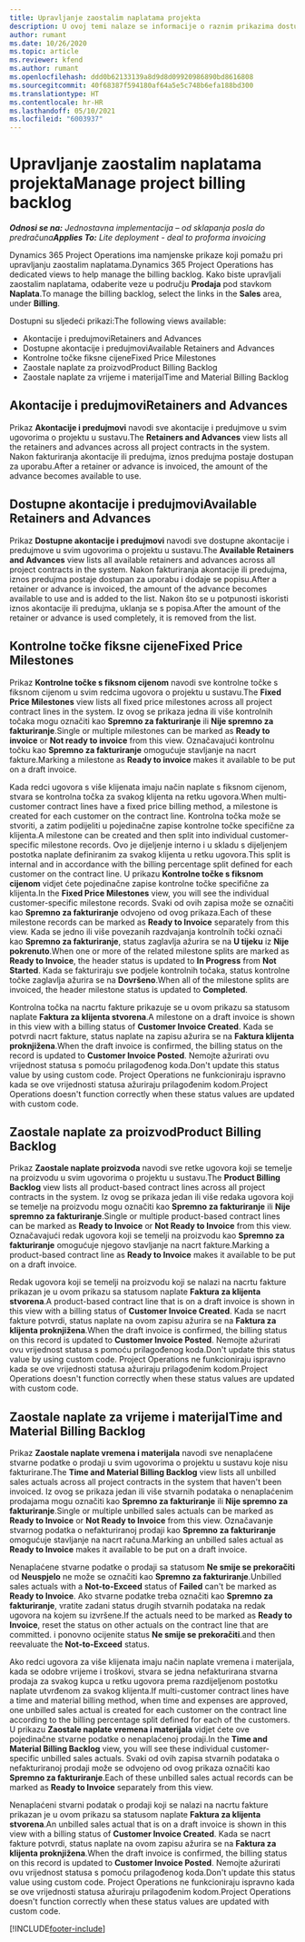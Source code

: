 ```yaml
---
title: Upravljanje zaostalim naplatama projekta
description: U ovoj temi nalaze se informacije o raznim prikazima dostupnim za uporabu tijekom upravljanja zaostalom naplatom na projektima.
author: rumant
ms.date: 10/26/2020
ms.topic: article
ms.reviewer: kfend
ms.author: rumant
ms.openlocfilehash: ddd0b62133139a8d9d8d09920986890bd8616808
ms.sourcegitcommit: 40f68387f594180af64a5e5c748b6efa188bd300
ms.translationtype: HT
ms.contentlocale: hr-HR
ms.lasthandoff: 05/10/2021
ms.locfileid: "6003937"
---
```

# <a name="manage-project-billing-backlog"></a><span data-ttu-id="7dfd5-103">Upravljanje zaostalim naplatama projekta</span><span class="sxs-lookup"><span data-stu-id="7dfd5-103">Manage project billing backlog</span></span> 

<span data-ttu-id="7dfd5-104">_**Odnosi se na:** Jednostavna implementacija – od sklapanja posla do predračuna_</span><span class="sxs-lookup"><span data-stu-id="7dfd5-104">_**Applies To:** Lite deployment - deal to proforma invoicing_</span></span>

<span data-ttu-id="7dfd5-105">Dynamics 365 Project Operations ima namjenske prikaze koji pomažu pri upravljanju zaostalim naplatama.</span><span class="sxs-lookup"><span data-stu-id="7dfd5-105">Dynamics 365 Project Operations has dedicated views to help manage the billing backlog.</span></span> <span data-ttu-id="7dfd5-106">Kako biste upravljali zaostalim naplatama, odaberite veze u području **Prodaja** pod stavkom **Naplata**.</span><span class="sxs-lookup"><span data-stu-id="7dfd5-106">To manage the billing backlog, select the links in the **Sales** area, under **Billing**.</span></span> 

<span data-ttu-id="7dfd5-107">Dostupni su sljedeći prikazi:</span><span class="sxs-lookup"><span data-stu-id="7dfd5-107">The following views available:</span></span>

- <span data-ttu-id="7dfd5-108">Akontacije i predujmovi</span><span class="sxs-lookup"><span data-stu-id="7dfd5-108">Retainers and Advances</span></span>
- <span data-ttu-id="7dfd5-109">Dostupne akontacije i predujmovi</span><span class="sxs-lookup"><span data-stu-id="7dfd5-109">Available Retainers and Advances</span></span>
- <span data-ttu-id="7dfd5-110">Kontrolne točke fiksne cijene</span><span class="sxs-lookup"><span data-stu-id="7dfd5-110">Fixed Price Milestones</span></span>
- <span data-ttu-id="7dfd5-111">Zaostale naplate za proizvod</span><span class="sxs-lookup"><span data-stu-id="7dfd5-111">Product Billing Backlog</span></span>
- <span data-ttu-id="7dfd5-112">Zaostale naplate za vrijeme i materijal</span><span class="sxs-lookup"><span data-stu-id="7dfd5-112">Time and Material Billing Backlog</span></span>

## <a name="retainers-and-advances"></a><span data-ttu-id="7dfd5-113">Akontacije i predujmovi</span><span class="sxs-lookup"><span data-stu-id="7dfd5-113">Retainers and Advances</span></span>

<span data-ttu-id="7dfd5-114">Prikaz **Akontacije i predujmovi** navodi sve akontacije i predujmove u svim ugovorima o projektu u sustavu.</span><span class="sxs-lookup"><span data-stu-id="7dfd5-114">The **Retainers and Advances** view lists all the retainers and advances across all project contracts in the system.</span></span> <span data-ttu-id="7dfd5-115">Nakon fakturiranja akontacije ili predujma, iznos predujma postaje dostupan za uporabu.</span><span class="sxs-lookup"><span data-stu-id="7dfd5-115">After a retainer or advance is invoiced, the amount of the advance becomes available to use.</span></span>

## <a name="available-retainers-and-advances"></a><span data-ttu-id="7dfd5-116">Dostupne akontacije i predujmovi</span><span class="sxs-lookup"><span data-stu-id="7dfd5-116">Available Retainers and Advances</span></span>

<span data-ttu-id="7dfd5-117">Prikaz **Dostupne akontacije i predujmovi** navodi sve dostupne akontacije i predujmove u svim ugovorima o projektu u sustavu.</span><span class="sxs-lookup"><span data-stu-id="7dfd5-117">The **Available Retainers and Advances** view lists all available retainers and advances across all project contracts in the system.</span></span> <span data-ttu-id="7dfd5-118">Nakon fakturiranja akontacije ili predujma, iznos predujma postaje dostupan za uporabu i dodaje se popisu.</span><span class="sxs-lookup"><span data-stu-id="7dfd5-118">After a retainer or advance is invoiced, the amount of the advance becomes available to use and is added to the list.</span></span> <span data-ttu-id="7dfd5-119">Nakon što se u potpunosti iskoristi iznos akontacije ili predujma, uklanja se s popisa.</span><span class="sxs-lookup"><span data-stu-id="7dfd5-119">After the amount of the retainer or advance is used completely, it is removed from the list.</span></span>

## <a name="fixed-price-milestones"></a><span data-ttu-id="7dfd5-120">Kontrolne točke fiksne cijene</span><span class="sxs-lookup"><span data-stu-id="7dfd5-120">Fixed Price Milestones</span></span>

<span data-ttu-id="7dfd5-121">Prikaz **Kontrolne točke s fiksnom cijenom** navodi sve kontrolne točke s fiksnom cijenom u svim redcima ugovora o projektu u sustavu.</span><span class="sxs-lookup"><span data-stu-id="7dfd5-121">The **Fixed Price Milestones** view lists all fixed price milestones across all project contract lines in the system.</span></span> <span data-ttu-id="7dfd5-122">Iz ovog se prikaza jedna ili više kontrolnih točaka mogu označiti kao **Spremno za fakturiranje** ili **Nije spremno za fakturiranje**.</span><span class="sxs-lookup"><span data-stu-id="7dfd5-122">Single or multiple milestones can be marked as **Ready to invoice** or **Not ready to invoice** from this view.</span></span> <span data-ttu-id="7dfd5-123">Označavajući kontrolnu točku kao **Spremno za fakturiranje** omogućuje stavljanje na nacrt fakture.</span><span class="sxs-lookup"><span data-stu-id="7dfd5-123">Marking a milestone as **Ready to invoice** makes it available to be put on a draft invoice.</span></span>

<span data-ttu-id="7dfd5-124">Kada redci ugovora s više klijenata imaju način naplate s fiksnom cijenom, stvara se kontrolna točka za svakog klijenta na retku ugovora.</span><span class="sxs-lookup"><span data-stu-id="7dfd5-124">When multi-customer contract lines have a fixed price billing method, a milestone is created for each customer on the contract line.</span></span> <span data-ttu-id="7dfd5-125">Kontrolna točka može se stvoriti, a zatim podijeliti u pojedinačne zapise kontrolne točke specifične za klijenta.</span><span class="sxs-lookup"><span data-stu-id="7dfd5-125">A milestone can be created and then split into individual customer-specific milestone records.</span></span> <span data-ttu-id="7dfd5-126">Ovo je dijeljenje interno i u skladu s dijeljenjem postotka naplate definiranim za svakog klijenta u retku ugovora.</span><span class="sxs-lookup"><span data-stu-id="7dfd5-126">This split is internal and in accordance with the billing percentage split defined for each customer on the contract line.</span></span> <span data-ttu-id="7dfd5-127">U prikazu **Kontrolne točke s fiksnom cijenom** vidjet ćete pojedinačne zapise kontrolne točke specifične za klijenta.</span><span class="sxs-lookup"><span data-stu-id="7dfd5-127">In the **Fixed Price Milestones** view, you will see the individual customer-specific milestone records.</span></span> <span data-ttu-id="7dfd5-128">Svaki od ovih zapisa može se označiti kao **Spremno za fakturiranje** odvojeno od ovog prikaza.</span><span class="sxs-lookup"><span data-stu-id="7dfd5-128">Each of these milestone records can be marked as **Ready to Invoice** separately from this view.</span></span> <span data-ttu-id="7dfd5-129">Kada se jedno ili više povezanih razdvajanja kontrolnih točki označi kao **Spremno za fakturiranje**, status zaglavlja ažurira se na **U tijeku** iz **Nije pokrenuto**.</span><span class="sxs-lookup"><span data-stu-id="7dfd5-129">When one or more of the related milestone splits are marked as **Ready to Invoice**, the header status is updated to **In Progress** from **Not Started**.</span></span> <span data-ttu-id="7dfd5-130">Kada se fakturiraju sve podjele kontrolnih točaka, status kontrolne točke zaglavlja ažurira se na **Dovršeno**.</span><span class="sxs-lookup"><span data-stu-id="7dfd5-130">When all of the milestone splits are invoiced, the header milestone status is updated to **Completed**.</span></span>

<span data-ttu-id="7dfd5-131">Kontrolna točka na nacrtu fakture prikazuje se u ovom prikazu sa statusom naplate **Faktura za klijenta stvorena**.</span><span class="sxs-lookup"><span data-stu-id="7dfd5-131">A milestone on a draft invoice is shown in this view with a billing status of **Customer Invoice Created**.</span></span> <span data-ttu-id="7dfd5-132">Kada se potvrdi nacrt fakture, status naplate na zapisu ažurira se na **Faktura klijenta proknjižena**.</span><span class="sxs-lookup"><span data-stu-id="7dfd5-132">When the draft invoice is confirmed, the billing status on the record is updated to **Customer Invoice Posted**.</span></span> <span data-ttu-id="7dfd5-133">Nemojte ažurirati ovu vrijednost statusa s pomoću prilagođenog koda.</span><span class="sxs-lookup"><span data-stu-id="7dfd5-133">Don't update this status value by using custom code.</span></span> <span data-ttu-id="7dfd5-134">Project Operations ne funkcioniraju ispravno kada se ove vrijednosti statusa ažuriraju prilagođenim kodom.</span><span class="sxs-lookup"><span data-stu-id="7dfd5-134">Project Operations doesn't function correctly when these status values are updated with custom code.</span></span>

## <a name="product-billing-backlog"></a><span data-ttu-id="7dfd5-135">Zaostale naplate za proizvod</span><span class="sxs-lookup"><span data-stu-id="7dfd5-135">Product Billing Backlog</span></span>

<span data-ttu-id="7dfd5-136">Prikaz **Zaostale naplate proizvoda** navodi sve retke ugovora koji se temelje na proizvodu u svim ugovorima o projektu u sustavu.</span><span class="sxs-lookup"><span data-stu-id="7dfd5-136">The **Product Billing Backlog** view lists all product-based contract lines across all project contracts in the system.</span></span> <span data-ttu-id="7dfd5-137">Iz ovog se prikaza jedan ili više redaka ugovora koji se temelje na proizvodu mogu označiti kao **Spremno za fakturiranje** ili **Nije spremno za fakturiranje**.</span><span class="sxs-lookup"><span data-stu-id="7dfd5-137">Single or multiple product-based contract lines can be marked as **Ready to Invoice** or **Not Ready to Invoice** from this view.</span></span> <span data-ttu-id="7dfd5-138">Označavajući redak ugovora koji se temelji na proizvodu kao **Spremno za fakturiranje** omogućuje njegovo stavljanje na nacrt fakture.</span><span class="sxs-lookup"><span data-stu-id="7dfd5-138">Marking a product-based contract line as **Ready to Invoice** makes it available to be put on a draft invoice.</span></span>

<span data-ttu-id="7dfd5-139">Redak ugovora koji se temelji na proizvodu koji se nalazi na nacrtu fakture prikazan je u ovom prikazu sa statusom naplate **Faktura za klijenta stvorena**.</span><span class="sxs-lookup"><span data-stu-id="7dfd5-139">A product-based contract line that is on a draft invoice is shown in this view with a billing status of **Customer Invoice Created**.</span></span> <span data-ttu-id="7dfd5-140">Kada se nacrt fakture potvrdi, status naplate na ovom zapisu ažurira se na **Faktura za klijenta proknjižena**.</span><span class="sxs-lookup"><span data-stu-id="7dfd5-140">When the draft invoice is confirmed, the billing status on this record is updated to **Customer Invoice Posted**.</span></span> <span data-ttu-id="7dfd5-141">Nemojte ažurirati ovu vrijednost statusa s pomoću prilagođenog koda.</span><span class="sxs-lookup"><span data-stu-id="7dfd5-141">Don't update this status value by using custom code.</span></span> <span data-ttu-id="7dfd5-142">Project Operations ne funkcioniraju ispravno kada se ove vrijednosti statusa ažuriraju prilagođenim kodom.</span><span class="sxs-lookup"><span data-stu-id="7dfd5-142">Project Operations doesn't function correctly when these status values are updated with custom code.</span></span>

## <a name="time-and-material-billing-backlog"></a><span data-ttu-id="7dfd5-143">Zaostale naplate za vrijeme i materijal</span><span class="sxs-lookup"><span data-stu-id="7dfd5-143">Time and Material Billing Backlog</span></span>

<span data-ttu-id="7dfd5-144">Prikaz **Zaostale naplate vremena i materijala** navodi sve nenaplaćene stvarne podatke o prodaji u svim ugovorima o projektu u sustavu koje nisu fakturirane.</span><span class="sxs-lookup"><span data-stu-id="7dfd5-144">The **Time and Material Billing Backlog** view lists all unbilled sales actuals across all project contracts in the system that haven't been invoiced.</span></span> <span data-ttu-id="7dfd5-145">Iz ovog se prikaza jedan ili više stvarnih podataka o nenaplaćenim prodajama mogu označiti kao **Spremno za fakturiranje** ili **Nije spremno za fakturiranje**.</span><span class="sxs-lookup"><span data-stu-id="7dfd5-145">Single or multiple unbilled sales actuals can be marked as **Ready to Invoice** or **Not Ready to Invoice** from this view.</span></span> <span data-ttu-id="7dfd5-146">Označavanje stvarnog podatka o nefakturiranoj prodaji kao **Spremno za fakturiranje** omogućuje stavljanje na nacrt računa.</span><span class="sxs-lookup"><span data-stu-id="7dfd5-146">Marking an unbilled sales actual as **Ready to Invoice** makes it available to be put on a draft invoice.</span></span>

<span data-ttu-id="7dfd5-147">Nenaplaćene stvarne podatke o prodaji sa statusom **Ne smije se prekoračiti** od **Neuspjelo** ne može se označiti kao **Spremno za fakturiranje**.</span><span class="sxs-lookup"><span data-stu-id="7dfd5-147">Unbilled sales actuals with a **Not-to-Exceed** status of **Failed** can't be marked as **Ready to Invoice**.</span></span> <span data-ttu-id="7dfd5-148">Ako stvarne podatke treba označiti kao **Spremno za fakturiranje**, vratite zadani status drugih stvarnih podataka na redak ugovora na kojem su izvršene.</span><span class="sxs-lookup"><span data-stu-id="7dfd5-148">If the actuals need to be marked as **Ready to Invoice**, reset the status on other actuals on the contract line that are committed.</span></span> <span data-ttu-id="7dfd5-149">i ponovno ocijenite status **Ne smije se prekoračiti**.</span><span class="sxs-lookup"><span data-stu-id="7dfd5-149">and then reevaluate the **Not-to-Exceed** status.</span></span>

<span data-ttu-id="7dfd5-150">Ako redci ugovora za više klijenata imaju način naplate vremena i materijala, kada se odobre vrijeme i troškovi, stvara se jedna nefakturirana stvarna prodaja za svakog kupca u retku ugovora prema razdijeljenom postotku naplate utvrđenom za svakog klijenta.</span><span class="sxs-lookup"><span data-stu-id="7dfd5-150">If multi-customer contract lines have a time and material billing method, when time and expenses are approved, one unbilled sales actual is created for each customer on the contract line according to the billing percentage split defined for each of the customers.</span></span> <span data-ttu-id="7dfd5-151">U prikazu **Zaostale naplate vremena i materijala** vidjet ćete ove pojedinačne stvarne podatke o nenaplaćenoj prodaji.</span><span class="sxs-lookup"><span data-stu-id="7dfd5-151">In the **Time and Material Billing Backlog** view, you will see these individual customer-specific unbilled sales actuals.</span></span> <span data-ttu-id="7dfd5-152">Svaki od ovih zapisa stvarnih podataka o nefakturiranoj prodaji može se odvojeno od ovog prikaza označiti kao **Spremno za fakturiranje**.</span><span class="sxs-lookup"><span data-stu-id="7dfd5-152">Each of these unbilled sales actual records can be marked as **Ready to Invoice** separately from this view.</span></span>

<span data-ttu-id="7dfd5-153">Nenaplaćeni stvarni podatak o prodaji koji se nalazi na nacrtu fakture prikazan je u ovom prikazu sa statusom naplate **Faktura za klijenta stvorena**.</span><span class="sxs-lookup"><span data-stu-id="7dfd5-153">An unbilled sales actual that is on a draft invoice is shown in this view with a billing status of **Customer Invoice Created**.</span></span> <span data-ttu-id="7dfd5-154">Kada se nacrt fakture potvrdi, status naplate na ovom zapisu ažurira se na **Faktura za klijenta proknjižena**.</span><span class="sxs-lookup"><span data-stu-id="7dfd5-154">When the draft invoice is confirmed, the billing status on this record is updated to **Customer Invoice Posted**.</span></span> <span data-ttu-id="7dfd5-155">Nemojte ažurirati ovu vrijednost statusa s pomoću prilagođenog koda.</span><span class="sxs-lookup"><span data-stu-id="7dfd5-155">Don't update this status value using custom code.</span></span> <span data-ttu-id="7dfd5-156">Project Operations ne funkcioniraju ispravno kada se ove vrijednosti statusa ažuriraju prilagođenim kodom.</span><span class="sxs-lookup"><span data-stu-id="7dfd5-156">Project Operations doesn't function correctly when these status values are updated with custom code.</span></span>


[!INCLUDE[footer-include](../../includes/footer-banner.md)]
